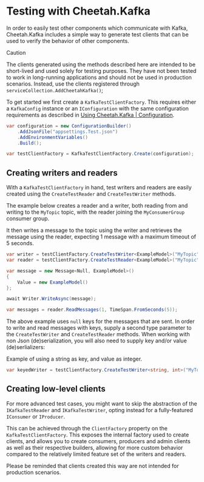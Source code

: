 # Testing with Cheetah.Kafka

In order to easily test other components which communicate with Kafka, Cheetah.Kafka includes a simple way to generate test clients that can be used to verify the behavior of other components.

> [!CAUTION]
> The clients generated using the methods described here are intended to be short-lived and used solely for testing purposes. They have not been tested to work in long-running applications and should not be used in production scenarios. Instead, use the clients registered through `serviceCollection.AddCheetahKafka()`;

To get started we first create a `KafkaTestClientFactory`. This requires either a `KafkaConfig` instance or an `IConfiguration` with the same configuration requirements as described in [Using Cheetah.Kafka | Configuration](UsingCheetahKafka.md#configuration).    

```csharp
var configuration = new ConfigurationBuilder()
    .AddJsonFile("appsettings.Test.json")
    .AddEnvironmentVariables()
    .Build();

var testClientFactory = KafkaTestClientFactory.Create(configuration);
```

## Creating writers and readers
With a `KafkaTestClientFactory` in hand, test writers and readers are easily created using the `CreateTestReader` and `CreateTestWriter` methods.

The example below creates a reader and a writer, both reading from and writing to the `MyTopic` topic, with the reader joining the `MyConsumerGroup` consumer group.

It then writes a message to the topic using the writer and retrieves the message using the reader, expecting 1 message with a maximum timeout of 5 seconds.

```csharp
var writer = testClientFactory.CreateTestWriter<ExampleModel>("MyTopic");
var reader = testClientFactory.CreateTestReader<ExampleModel>("MyTopic", "MyConsumerGroup")

var message = new Message<Null, ExampleModel>()
{
    Value = new ExampleModel()
};

await Writer.WriteAsync(message);

var messages = reader.ReadMessages(1, TimeSpan.FromSeconds(5));
```

The above example uses `null` keys for the messages that are sent. In order to write and read messages with keys, supply a second type parameter to the `CreateTestWriter` and `CreateTestReader` methods. When working with non Json (de)serialization, you will also need to supply key and/or value (de)serlializers:

Example of using a string as key, and value as integer.
```csharp
var keyedWriter = testClientFactory.CreateTestWriter<string, int>("MyTopic", keySerializer: Serializers.Utf8, valueSerializer: Serializers.Int32);
```

## Creating low-level clients
For more advanced test cases, you might want to skip the abstraction of the `IKafkaTestReader` and `IKafkaTestWriter`, opting instead for a fully-featured `IConsumer` or `IProducer`.

This can be achieved through the `ClientFactory` property on the `KafkaTestClientFactory`. This exposes the internal factory used to create clients, and allows you to create consumers, producers and admin clients as well as their respective builders, allowing for more custom behavior compared to the relatively limited feature set of the writers and readers.

Please be reminded that clients created this way are not intended for production scenarios.
